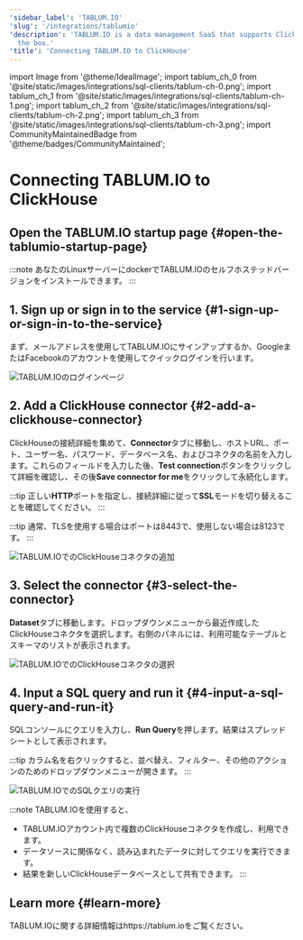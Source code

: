 ```yaml
---
'sidebar_label': 'TABLUM.IO'
'slug': '/integrations/tablumio'
'description': 'TABLUM.IO is a data management SaaS that supports ClickHouse out of
  the box.'
'title': 'Connecting TABLUM.IO to ClickHouse'
---
```


import Image from '@theme/IdealImage';
import tablum_ch_0 from '@site/static/images/integrations/sql-clients/tablum-ch-0.png';
import tablum_ch_1 from '@site/static/images/integrations/sql-clients/tablum-ch-1.png';
import tablum_ch_2 from '@site/static/images/integrations/sql-clients/tablum-ch-2.png';
import tablum_ch_3 from '@site/static/images/integrations/sql-clients/tablum-ch-3.png';
import CommunityMaintainedBadge from '@theme/badges/CommunityMaintained';


# Connecting TABLUM.IO to ClickHouse

<CommunityMaintainedBadge/>

## Open the TABLUM.IO startup page {#open-the-tablumio-startup-page}

:::note
  あなたのLinuxサーバーにdockerでTABLUM.IOのセルフホステッドバージョンをインストールできます。
:::


## 1. Sign up or sign in to the service {#1-sign-up-or-sign-in-to-the-service}

  まず、メールアドレスを使用してTABLUM.IOにサインアップするか、GoogleまたはFacebookのアカウントを使用してクイックログインを行います。

<Image img={tablum_ch_0} size="md" border alt="TABLUM.IOのログインページ" />

## 2. Add a ClickHouse connector {#2-add-a-clickhouse-connector}

ClickHouseの接続詳細を集めて、**Connector**タブに移動し、ホストURL、ポート、ユーザー名、パスワード、データベース名、およびコネクタの名前を入力します。これらのフィールドを入力した後、**Test connection**ボタンをクリックして詳細を確認し、その後**Save connector for me**をクリックして永続化します。

:::tip
正しい**HTTP**ポートを指定し、接続詳細に従って**SSL**モードを切り替えることを確認してください。
:::

:::tip
通常、TLSを使用する場合はポートは8443で、使用しない場合は8123です。
:::

<Image img={tablum_ch_1} size="lg" border alt="TABLUM.IOでのClickHouseコネクタの追加" />

## 3. Select the connector {#3-select-the-connector}

**Dataset**タブに移動します。ドロップダウンメニューから最近作成したClickHouseコネクタを選択します。右側のパネルには、利用可能なテーブルとスキーマのリストが表示されます。

<Image img={tablum_ch_2} size="lg" border alt="TABLUM.IOでのClickHouseコネクタの選択" />

## 4. Input a SQL query and run it {#4-input-a-sql-query-and-run-it}

SQLコンソールにクエリを入力し、**Run Query**を押します。結果はスプレッドシートとして表示されます。

:::tip
カラム名を右クリックすると、並べ替え、フィルター、その他のアクションのためのドロップダウンメニューが開きます。
:::

<Image img={tablum_ch_3} size="lg" border alt="TABLUM.IOでのSQLクエリの実行" />

:::note
TABLUM.IOを使用すると、
* TABLUM.IOアカウント内で複数のClickHouseコネクタを作成し、利用できます。
* データソースに関係なく、読み込まれたデータに対してクエリを実行できます。
* 結果を新しいClickHouseデータベースとして共有できます。
:::

## Learn more {#learn-more}

TABLUM.IOに関する詳細情報はhttps://tablum.ioをご覧ください。
